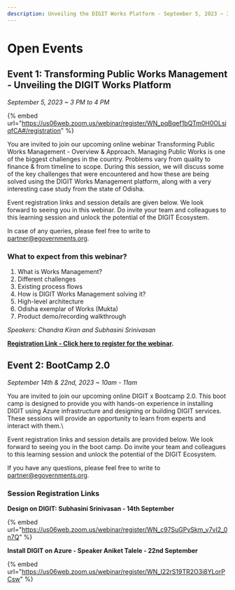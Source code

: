 ```yaml
---
description: Unveiling the DIGIT Works Platform - September 5, 2023 ~ 3 PM to 4 PM
---
```


# Open Events

## Event 1: Transforming Public Works Management - Unveiling the DIGIT Works Platform

_September 5, 2023 \~ 3 PM to 4 PM_&#x20;

{% embed url="https://us06web.zoom.us/webinar/register/WN_pqBqef1bQTm0H0OLsiqfCA#/registration" %}

You are invited to join our upcoming online webinar Transforming Public Works Management - Overview & Approach. Managing Public Works is one of the biggest challenges in the country. Problems vary from quality to finance & from timeline to scope. During this session, we will discuss some of the key challenges that were encountered and how these are being solved using the DIGIT Works Management platform, along with a very interesting case study from the state of Odisha.&#x20;

Event registration links and session details are given below. We look forward to seeing you in this webinar. Do invite your team and colleagues to this learning session and unlock the potential of the DIGIT Ecosystem.

In case of any queries, please feel free to write to [partner@egovernments.org](mailto:partner@egovernments.org).                                                                                                                                                                                                                                                                         &#x20;

### What to expect from this webinar?

1. What is Works Management?
2. Different challenges
3. Existing process flows
4. How is DIGIT Works Management solving it?
5. High-level architecture
6. Odisha exemplar of Works (Mukta)
7. Product demo/recording walkthrough

_Speakers: Chandra Kiran and Subhasini Srinivasan_

[**Registration Link - Click here to register for the webinar**](https://us06web.zoom.us/webinar/register/WN\_pqBqef1bQTm0H0OLsiqfCA)**.**

## Event 2: BootCamp 2.0&#x20;

_September 14th & 22nd, 2023 \~ 10am - 11am_

You are invited to join our upcoming online DIGIT x Bootcamp 2.0. This boot camp is designed to provide you with hands-on experience in installing DIGIT using Azure infrastructure and designing or building DIGIT services. These sessions will provide an opportunity to learn from experts and interact with them.\


Event registration links and session details are provided below. We look forward to seeing you in the boot camp. Do invite your team and colleagues to this learning session and unlock the potential of the DIGIT Ecosystem.

If you have any questions, please feel free to write to [partner@egovernments.org](mailto:partner@egovernments.org).

### Session Registration Links

**Design on DIGIT: Subhasini Srinivasan - 14th September**&#x20;

{% embed url="https://us06web.zoom.us/webinar/register/WN_c97SuGPySkm_v7vI2_0n7Q" %}

**Install DIGIT on Azure - Speaker Aniket Talele - 22nd September**[ ](https://us06web.zoom.us/webinar/register/WN\_I22rS19TR2O3i8YLorPCsw)&#x20;

{% embed url="https://us06web.zoom.us/webinar/register/WN_I22rS19TR2O3i8YLorPCsw" %}

